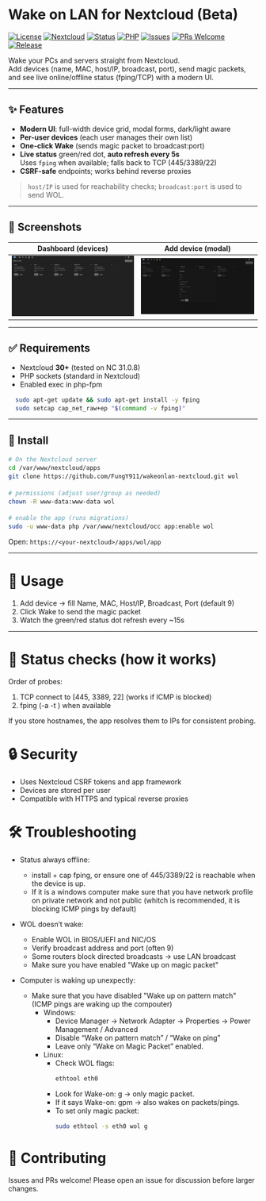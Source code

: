 # Wake on LAN for Nextcloud (Beta)

[![License](https://img.shields.io/badge/License-AGPL--3.0-blue.svg)](LICENSE)
[![Nextcloud](https://img.shields.io/badge/Nextcloud-30--31%2B-0f6fb3.svg)](#)
[![Status](https://img.shields.io/badge/status-alpha-orange.svg)](#)
[![PHP](https://img.shields.io/badge/PHP-8.1%2B-777bb3.svg)](#)
[![Issues](https://img.shields.io/github/issues/FungY911/wakeonlan-nextcloud.svg)](https://github.com/FungY911/wakeonlan-nextcloud/issues)
[![PRs Welcome](https://img.shields.io/badge/PRs-welcome-brightgreen.svg)](https://github.com/FungY911/wakeonlan-nextcloud/pulls)
[![Release](https://img.shields.io/github/v/release/FungY911/wakeonlan-nextcloud?include_prereleases)](https://github.com/FungY911/wakeonlan-nextcloud/releases)

Wake your PCs and servers straight from Nextcloud.  
Add devices (name, MAC, host/IP, broadcast, port), send magic packets, and see live online/offline status (fping/TCP) with a modern UI.

---

## ✨ Features
- **Modern UI**: full-width device grid, modal forms, dark/light aware
- **Per-user devices** (each user manages their own list)
- **One-click Wake** (sends magic packet to broadcast:port)
- **Live status** green/red dot, **auto refresh every 5s**  
  Uses `fping` when available; falls back to TCP (445/3389/22)
- **CSRF-safe** endpoints; works behind reverse proxies

> `host/IP` is used for reachability checks; `broadcast:port` is used to send WOL.

---

## 📸 Screenshots

| Dashboard (devices) | Add device (modal) |
|---|---|
| ![Devices Grid](docs/screenshots/01-dashboard.png) | ![Add Device Modal](docs/screenshots/02-add-device.png) |

---

## ✅ Requirements
- Nextcloud **30+** (tested on NC 31.0.8)
- PHP sockets (standard in Nextcloud)
- Enabled exec in php-fpm
```bash
  sudo apt-get update && sudo apt-get install -y fping
  sudo setcap cap_net_raw+ep "$(command -v fping)"
```

---

## 🚀 Install
```bash
# On the Nextcloud server
cd /var/www/nextcloud/apps
git clone https://github.com/FungY911/wakeonlan-nextcloud.git wol

# permissions (adjust user/group as needed)
chown -R www-data:www-data wol

# enable the app (runs migrations)
sudo -u www-data php /var/www/nextcloud/occ app:enable wol
```
Open:
`https://<your-nextcloud>/apps/wol/app`

---
# 🧭 Usage
1. Add device → fill Name, MAC, Host/IP, Broadcast, Port (default 9)
2. Click Wake to send the magic packet
3. Watch the green/red status dot refresh every ~15s

---

# 🧪 Status checks (how it works)

Order of probes:

1. TCP connect to [445, 3389, 22] (works if ICMP is blocked)
2. fping (-a -t <ms>) when available

If you store hostnames, the app resolves them to IPs for consistent probing.

# 🔒 Security
- Uses Nextcloud CSRF tokens and app framework
- Devices are stored per user
- Compatible with HTTPS and typical reverse proxies

# 🛠 Troubleshooting

- Status always offline:
   - install + cap fping, or ensure one of 445/3389/22 is reachable when the device is up.
   - If it is a windows computer make sure that you have network profile on private network and not public (whitch is recommended, it is blocking ICMP pings by default)

- WOL doesn’t wake:
   - Enable WOL in BIOS/UEFI and NIC/OS
   - Verify broadcast address and port (often 9)
   - Some routers block directed broadcasts → use LAN broadcast
   - Make sure you have enabled "Wake up on magic packet"

- Computer is waking up unexpectly:
   - Make sure that you have disabled "Wake up on pattern match" (ICMP pings are waking up the compouter)
      - Windows:
          - Device Manager → Network Adapter → Properties → Power Management / Advanced
          - Disable “Wake on pattern match” / “Wake on ping”
          - Leave only “Wake on Magic Packet” enabled.
      - Linux:
          - Check WOL flags:
              ```bash
              ethtool eth0
              ```
          - Look for Wake-on: g → only magic packet.
          - If it says Wake-on: gpm → also wakes on packets/pings.
          - To set only magic packet:
              ```bash
              sudo ethtool -s eth0 wol g
              ```

# 🤝 Contributing
Issues and PRs welcome!
Please open an issue for discussion before larger changes.
